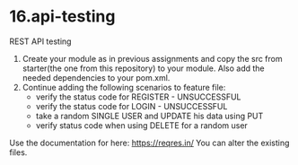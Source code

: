 # 16.api-testing
REST API testing

1. Create your module as in previous assignments and copy the src from starter(the one from this repository) to your module. Also add the needed dependencies to your pom.xml.
2. Continue adding the following scenarios to feature file:
	- verify the status code for REGISTER - UNSUCCESSFUL
	- verify the status code for LOGIN - UNSUCCESSFUL
	- take a random SINGLE USER and UPDATE his data using PUT
	- verify status code when using DELETE for a random user

Use the documentation for here: https://reqres.in/
You can alter the existing files.
